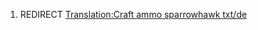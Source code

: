 1.  REDIRECT [Translation:Craft ammo sparrowhawk
    txt/de](Translation:Craft_ammo_sparrowhawk_txt/de "wikilink")